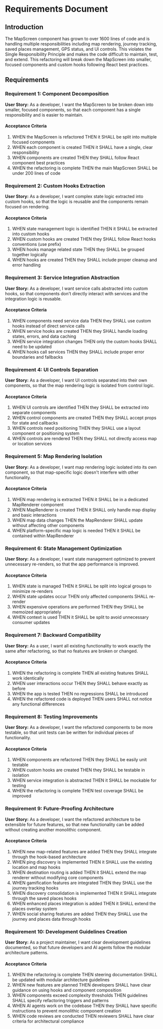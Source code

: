 # Requirements Document

## Introduction

The MapScreen component has grown to over 1600 lines of code and is handling multiple responsibilities including map rendering, journey tracking, saved places management, GPS status, and UI controls. This violates the Single Responsibility Principle and makes the code difficult to maintain, test, and extend. This refactoring will break down the MapScreen into smaller, focused components and custom hooks following React best practices.

## Requirements

### Requirement 1: Component Decomposition

**User Story:** As a developer, I want the MapScreen to be broken down into smaller, focused components, so that each component has a single responsibility and is easier to maintain.

#### Acceptance Criteria

1. WHEN the MapScreen is refactored THEN it SHALL be split into multiple focused components
2. WHEN each component is created THEN it SHALL have a single, clear responsibility
3. WHEN components are created THEN they SHALL follow React component best practices
4. WHEN the refactoring is complete THEN the main MapScreen SHALL be under 200 lines of code

### Requirement 2: Custom Hooks Extraction

**User Story:** As a developer, I want complex state logic extracted into custom hooks, so that the logic is reusable and the components remain focused on rendering.

#### Acceptance Criteria

1. WHEN state management logic is identified THEN it SHALL be extracted into custom hooks
2. WHEN custom hooks are created THEN they SHALL follow React hooks conventions (use prefix)
3. WHEN hooks manage related state THEN they SHALL be grouped together logically
4. WHEN hooks are created THEN they SHALL include proper cleanup and error handling

### Requirement 3: Service Integration Abstraction

**User Story:** As a developer, I want service calls abstracted into custom hooks, so that components don't directly interact with services and the integration logic is reusable.

#### Acceptance Criteria

1. WHEN components need service data THEN they SHALL use custom hooks instead of direct service calls
2. WHEN service hooks are created THEN they SHALL handle loading states, errors, and data caching
3. WHEN service integration changes THEN only the custom hooks SHALL need to be updated
4. WHEN hooks call services THEN they SHALL include proper error boundaries and fallbacks

### Requirement 4: UI Controls Separation

**User Story:** As a developer, I want UI controls separated into their own components, so that the map rendering logic is isolated from control logic.

#### Acceptance Criteria

1. WHEN UI controls are identified THEN they SHALL be extracted into separate components
2. WHEN control components are created THEN they SHALL accept props for state and callbacks
3. WHEN controls need positioning THEN they SHALL use a layout component or positioning system
4. WHEN controls are rendered THEN they SHALL not directly access map or location services

### Requirement 5: Map Rendering Isolation

**User Story:** As a developer, I want map rendering logic isolated into its own component, so that map-specific logic doesn't interfere with other functionality.

#### Acceptance Criteria

1. WHEN map rendering is extracted THEN it SHALL be in a dedicated MapRenderer component
2. WHEN MapRenderer is created THEN it SHALL only handle map display and basic interactions
3. WHEN map data changes THEN the MapRenderer SHALL update without affecting other components
4. WHEN platform-specific map logic is needed THEN it SHALL be contained within MapRenderer

### Requirement 6: State Management Optimization

**User Story:** As a developer, I want state management optimized to prevent unnecessary re-renders, so that the app performance is improved.

#### Acceptance Criteria

1. WHEN state is managed THEN it SHALL be split into logical groups to minimize re-renders
2. WHEN state updates occur THEN only affected components SHALL re-render
3. WHEN expensive operations are performed THEN they SHALL be memoized appropriately
4. WHEN context is used THEN it SHALL be split to avoid unnecessary consumer updates

### Requirement 7: Backward Compatibility

**User Story:** As a user, I want all existing functionality to work exactly the same after refactoring, so that no features are broken or changed.

#### Acceptance Criteria

1. WHEN the refactoring is complete THEN all existing features SHALL work identically
2. WHEN user interactions occur THEN they SHALL behave exactly as before
3. WHEN the app is tested THEN no regressions SHALL be introduced
4. WHEN the refactored code is deployed THEN users SHALL not notice any functional differences

### Requirement 8: Testing Improvements

**User Story:** As a developer, I want the refactored components to be more testable, so that unit tests can be written for individual pieces of functionality.

#### Acceptance Criteria

1. WHEN components are refactored THEN they SHALL be easily unit testable
2. WHEN custom hooks are created THEN they SHALL be testable in isolation
3. WHEN service integration is abstracted THEN it SHALL be mockable for testing
4. WHEN the refactoring is complete THEN test coverage SHALL be improved

### Requirement 9: Future-Proofing Architecture

**User Story:** As a developer, I want the refactored architecture to be extensible for future features, so that new functionality can be added without creating another monolithic component.

#### Acceptance Criteria

1. WHEN new map-related features are added THEN they SHALL integrate through the hook-based architecture
2. WHEN ping discovery is implemented THEN it SHALL use the existing location and map hooks
3. WHEN destination routing is added THEN it SHALL extend the map renderer without modifying core components
4. WHEN gamification features are integrated THEN they SHALL use the journey tracking hooks
5. WHEN discovery consolidation is implemented THEN it SHALL integrate through the saved places hooks
6. WHEN enhanced places integration is added THEN it SHALL extend the places overlay system
7. WHEN social sharing features are added THEN they SHALL use the journey and places data through hooks

### Requirement 10: Development Guidelines Creation

**User Story:** As a project maintainer, I want clear development guidelines documented, so that future developers and AI agents follow the modular architecture patterns.

#### Acceptance Criteria

1. WHEN the refactoring is complete THEN steering documentation SHALL be updated with modular architecture guidelines
2. WHEN new features are planned THEN developers SHALL have clear guidance on using hooks and component composition
3. WHEN components exceed complexity thresholds THEN guidelines SHALL specify refactoring triggers and patterns
4. WHEN AI agents work on the codebase THEN they SHALL have specific instructions to prevent monolithic component creation
5. WHEN code reviews are conducted THEN reviewers SHALL have clear criteria for architectural compliance
